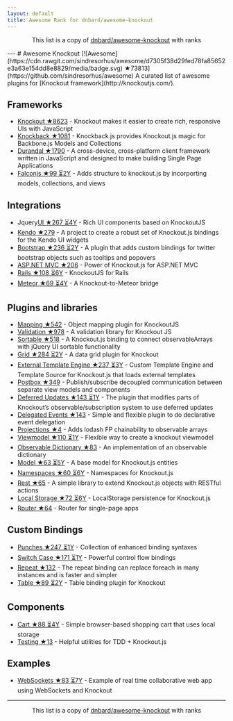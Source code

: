 ```yaml
---
layout: default
title: Awesome Rank for dnbard/awesome-knockout
---
```


<p align="center">
	This list is a copy of <a href="https://github.com/dnbard/awesome-knockout">dnbard/awesome-knockout</a> with ranks
</p>
---
# Awesome Knockout [![Awesome](https://cdn.rawgit.com/sindresorhus/awesome/d7305f38d29fed78fa85652e3a63e154dd8e8829/media/badge.svg) ★73813](https://github.com/sindresorhus/awesome)
A curated list of awesome plugins for [Knockout framework](http://knockoutjs.com/).

## Frameworks
- [Knockout ★8623](https://github.com/knockout/knockout) - Knockout makes it easier to create rich, responsive UIs with JavaScript
- [Knockback ★1081](https://github.com/kmalakoff/knockback) - Knockback.js provides Knockout.js magic for Backbone.js Models and Collections
- [Durandal ★1790](https://github.com/BlueSpire/Durandal) - A cross-device, cross-platform client framework written in JavaScript and designed to make building Single Page Applications
- [Falconjs ★99 ⏳2Y](https://github.com/stoodder/falconjs) - Adds structure to knockout.js by incorporting models, collections, and views

## Integrations
- Jquery[UI ★267 ⏳4Y](https://github.com/madcapnmckay/Knockout-UI) - Rich UI components based on KnockoutJS
- [Kendo ★279](https://github.com/kendo-labs/knockout-kendo) - A project to create a robust set of Knockout.js bindings for the Kendo UI widgets
- [Bootstrap ★236 ⏳2Y](https://github.com/billpull/knockout-bootstrap) - A plugin that adds custom bindings for twitter bootstrap objects such as tooltips and popovers
- [ASP.NET MVC ★206](https://github.com/AndreyAkinshin/knockout-mvc) - Power of Knockout.js for ASP.NET MVC
- [Rails ★108 ⏳6Y](https://github.com/dnagir/knockout-rails) - KnockoutJS for Rails
- [Meteor ★69 ⏳4Y](https://github.com/steveluscher/knockout.meteor) - A Knockout-to-Meteor bridge

## Plugins and libraries
- [Mapping ★542](https://github.com/SteveSanderson/knockout.mapping) - Object mapping plugin for KnockoutJS
- [Validation ★978](https://github.com/Knockout-Contrib/Knockout-Validation) - A validation library for Knockout JS
- [Sortable ★518](https://github.com/rniemeyer/knockout-sortable) - A Knockout.js binding to connect observableArrays with jQuery UI sortable functionality
- [Grid ★284 ⏳2Y](https://github.com/Knockout-Contrib/KoGrid) - A data grid plugin for Knockout
- [External Template Engine ★237 ⏳3Y](https://github.com/ifandelse/Knockout.js-External-Template-Engine) - Custom Template Engine and Template Source for Knockout.js that loads external templates
- [Postbox ★349](https://github.com/rniemeyer/knockout-postbox) - Publish/subscribe decoupled communication between separate view models and components
- [Deferred Updates ★143 ⏳1Y](https://github.com/mbest/knockout-deferred-updates) - The plugin that modifies parts of Knockout’s observable/subscription system to use deferred updates
- [Delegated Events ★143](https://github.com/rniemeyer/knockout-delegatedEvents) - Simple and flexible plugin to do declarative event delegation
- [Projections ★4](https://github.com/profiscience/ko-projections) - Adds lodash FP chainability to observable arrays
- [Viewmodel ★110 ⏳1Y](https://github.com/coderenaissance/knockout.viewmodel) - Flexible way to create a knockout viewmodel
- [Observable Dictionary ★83](https://github.com/jamesfoster/knockout.observableDictionary) - An implementation of an observable dictionary
- [Model ★63 ⏳5Y](https://github.com/thelinuxlich/knockout.model) - A base model for Knockout.js entities
- [Namespaces ★60 ⏳6Y](https://github.com/hunterloftis/knockout.namespaces) - Namespaces for Knockout.js
- [Rest ★65](https://github.com/frapontillo/knockout-rest) - A simple library to extend Knockout.js objects with RESTful actions
- [Local Storage ★72 ⏳6Y](https://github.com/jimrhoskins/knockout.localStorage) - LocalStorage persistence for Knockout.js
- [Router ★64](https://github.com/profiscience/ko-component-router) - Router for single-page apps

## Custom Bindings
- [Punches ★247 ⏳1Y](https://github.com/mbest/knockout.punches) - Collection of enhanced binding syntaxes
- [Switch Case ★171 ⏳1Y](https://github.com/mbest/knockout-switch-case) - Powerful control flow bindings
- [Repeat ★132](https://github.com/mbest/knockout-repeat) - The repeat binding can replace foreach in many instances and is faster and simpler
- [Table ★89 ⏳2Y](https://github.com/mbest/knockout-table) - Table binding plugin for Knockout

## Components
- [Cart ★88 ⏳4Y](https://github.com/robconery/knockout-cart) - Simple browser-based shopping cart that uses local storage
- [Testing ★13](https://github.com/profiscience/ko-component-tester) - Helpful utilities for TDD + Knockout.js

## Examples
- [WebSockets ★83 ⏳7Y](https://github.com/carlhoerberg/knockout-websocket-example) - Example of real time collaborative web app using WebSockets and Knockout
---
<p align="center">
	This list is a copy of <a href="https://github.com/dnbard/awesome-knockout">dnbard/awesome-knockout</a> with ranks
</p>
